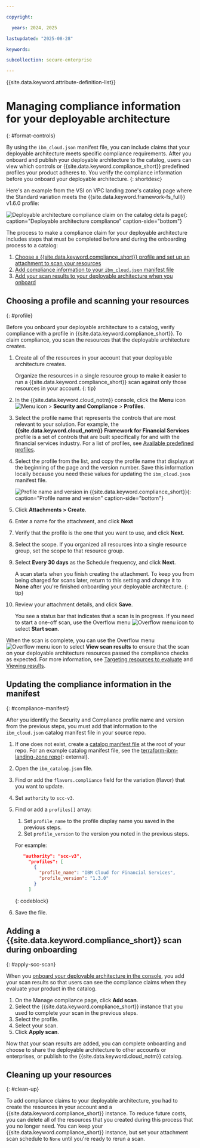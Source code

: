 ```yaml
---

copyright:

  years: 2024, 2025

lastupdated: "2025-08-28"

keywords:

subcollection: secure-enterprise

---
```


{{site.data.keyword.attribute-definition-list}}

# Managing compliance information for your deployable architecture
{: #format-controls}

By using the `ibm_cloud.json` manifest file, you can include claims that your deployable architecture meets specific compliance requirements. After you onboard and publish your deployable architecture to the catalog, users can view which controls or {{site.data.keyword.compliance_short}} predefined profiles your product adheres to. You verify the compliance information before you onboard your deployable architecture.
{: shortdesc}

Here's an example from the VSI on VPC landing zone's catalog page where the Standard variation meets the {{site.data.keyword.framework-fs_full}} v1.6.0 profile:

![Deployable architecture compliance claim on the catalog details page](images/da-compliance-mapping.png "Deployable architecture compliance claim on the catalog details page"){: caption="Deployable architecture compliance" caption-side="bottom"}

The process to make a compliance claim for your deployable architecture includes steps that must be completed before and during the onboarding process to a catalog:

1. [Choose a {{site.data.keyword.compliance_short}} profile and set up an attachment to scan your resources](#profile)
1. [Add compliance information to your `ibm_cloud.json` manifest file](#compliance-manifest)
1. [Add your scan results to your deployable architecture when you onboard](#apply-scc-scan)

## Choosing a profile and scanning your resources
{: #profile}

Before you onboard your deployable architecture to a catalog, verify compliance with a profile in {{site.data.keyword.compliance_short}}. To claim compliance, you scan the resources that the deployable architecture creates.

1. Create all of the resources in your account that your deployable architecture creates.

   Organize the resources in a single resource group to make it easier to run a {{site.data.keyword.compliance_short}} scan against only those resources in your account.
   {: tip}

1. In the {{site.data.keyword.cloud_notm}} console, click the **Menu** icon ![Menu icon](../icons/icon_hamburger.svg "Menu") > **Security and Compliance** > **Profiles**.
1. Select the profile name that represents the controls that are most relevant to your solution. For example, the **{{site.data.keyword.cloud_notm}} Framework for Financial Services** profile is a set of controls that are built specifically for and with the financial services industry. For a list of profiles, see [Available predefined profiles](/docs/security-compliance?topic=security-compliance-predefined-profiles).
1. Select the profile from the list, and copy the profile name that displays at the beginning of the page and the version number. Save this information locally because you need these values for updating the `ibm_cloud.json` manifest file.

   ![Profile name and version in {{site.data.keyword.compliance_short}}](images/scc-profile-name.png){: caption="Profile name and version" caption-side="bottom"}

1. Click **Attachments > Create**.
1. Enter a name for the attachment, and click **Next**
1. Verify that the profile is the one that you want to use, and click **Next**.
1. Select the scope. If you organized all resources into a single resource group, set the scope to that resource group.
1. Select **Every 30 days** as the Schedule frequency, and click **Next**.

   A scan starts when you finish creating the attachment. To keep you from being charged for scans later, return to this setting and change it to **None** after you're finished onboarding your deployable architecture.
   {: tip}

1. Review your attachment details, and click **Save**.

   You see a status bar that indicates that a scan is in progress. If you need to start a one-off scan, use the Overflow menu ![Overflow menu icon](../icons/action-menu-icon.svg "Overflow menu icon") to select **Start scan**.

When the scan is complete, you can use the Overflow menu ![Overflow menu icon](../icons/action-menu-icon.svg "Overflow menu icon") to select **View scan results** to ensure that the scan on your deployable architecture resources passed the compliance checks as expected. For more information, see [Targeting resources to evaluate](/docs/security-compliance?topic=security-compliance-scopes&interface=ui) and [Viewing results](/docs/security-compliance?topic=security-compliance-results).

## Updating the compliance information in the manifest
{: #compliance-manifest}

After you identify the Security and Compliance profile name and version from the previous steps, you must add that information to the `ibm_cloud.json` catalog manifest file in your source repo.

1. If one does not exist, create a [catalog manifest file](/docs/secure-enterprise?topic=secure-enterprise-manifest-values) at the root of your repo. For an example catalog manifest file, see the [terraform-ibm-landing-zone repo](https://github.com/terraform-ibm-modules/terraform-ibm-landing-zone/blob/main/ibm_catalog.json){: external}.
1. Open the `ibm_catalog.json` file.
1. Find or add the `flavors.compliance` field for the variation (flavor) that you want to update.
1. Set `authority` to `scc-v3`.
1. Find or add a `profiles[]` array:
   1. Set `profile_name` to the profile display name you saved in the previous steps.
   1. Set `profile_version` to the version you noted in the previous steps.

   For example:
   ```json
      "authority": "scc-v3",
        "profiles": [
          {
            "profile_name": "IBM Cloud for Financial Services",
            "profile_version": "1.3.0"
          }
        ]
   ```
   {: codeblock}

1. Save the file.

## Adding a {{site.data.keyword.compliance_short}} scan during onboarding
{: #apply-scc-scan}

When you [onboard your deployable architecture in the console](/docs/secure-enterprise?topic=secure-enterprise-onboard-da&interface=ui#manage-compliance), you add your scan results so that users can see the compliance claims when they evaluate your product in the catalog.

1. On the Manage compliance page, click **Add scan**.
1. Select the {{site.data.keyword.compliance_short}} instance that you used to complete your scan in the previous steps.
1. Select the profile.
1. Select your scan.
1. Click **Apply scan**.

Now that your scan results are added, you can complete onboarding and choose to share the deployable architecture to other accounts or enterprises, or publish to the {{site.data.keyword.cloud_notm}} catalog.

## Cleaning up your resources
{: #clean-up}

To add compliance claims to your deployable architecture, you had to create the resources in your account and a {{site.data.keyword.compliance_short}} instance. To reduce future costs, you can delete all of the resources that you created during this process that you no longer need. You can keep your {{site.data.keyword.compliance_short}} instance, but set your attachment scan schedule to `None` until you're ready to rerun a scan.
